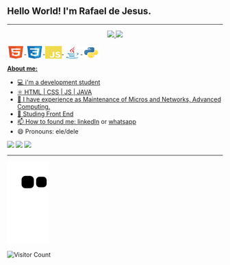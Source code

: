 ## Hello World! I'm Rafael de Jesus.

* * *

<div align="center">
  <a href="https://github.com/rafaeldeje">
  <img height="180em" src="https://github-readme-stats.vercel.app/api?username=rafaeldeje&show_icons=true&theme=merko&include_all_commits=true&count_private=true%22"/>
  <img height="180em" src="https://github-readme-stats.vercel.app/api/top-langs/?username=rafaeldeje&layout=compact&langs_count=7&theme=highcontrast"/>
</div>
<div style="display: inline_block"><br>
  <img align="center" alt="Rafinha-HTML" height="30" width="40" src="https://raw.githubusercontent.com/devicons/devicon/master/icons/html5/html5-original.svg">
  <img align="center" alt="Rafa-CSS" height="30" width="40" src="https://raw.githubusercontent.com/devicons/devicon/master/icons/css3/css3-original.svg">
  <img align="center" alt="Rafinha-Js" height="30" width="40" src="https://raw.githubusercontent.com/devicons/devicon/master/icons/javascript/javascript-plain.svg">
  <img align="center" alt="rafaeldeje-java" title="Java" height="30" width="40" src="https://raw.githubusercontent.com/devicons/devicon/master/icons/java/java-original.svg">
  <img align="center" alt="Rafinhaa-Python" height="30" width="40" src="https://raw.githubusercontent.com/devicons/devicon/master/icons/python/python-original.svg">
</div>

**About me:**
- 💻 i'm a development student
- ⚛️ HTML | CSS | JS | JAVA
- 📝 I have experience as Maintenance of Micros and Networks, Advanced Computing.
- 🌱 Studing Front End
- 📫 How to found me: [linkedIn](https://www.linkedin.com/in/rafaeldeje/) or [whatsapp](https://wa.me/5585989935100)
- 😄 Pronouns: ele/dele

 <a href="https://www.linkedin.com/in/rafaeldeje/"><img src="https://img.shields.io/badge/LinkedIn-0077B5?style=for-the-badge&logo=linkedin&logoColor=white"></a>
 <a href="mailto:dejerafa@gmail.com"><img src="https://img.shields.io/badge/Gmail-D14836?style=for-the-badge&logo=gmail&logoColor=white"></a>
 <a href="wa.me/5585989935100"><img src="https://img.shields.io/badge/WhatsApp-25D366?style=for-the-badge&logo=whatsapp&logoColor=white"></a>

</p>

  <hr>  
  
  ![Snake animation](https://github.com/rafaeldeje/rafaeldeje/blob/output/github-contribution-grid-snake.svg)

  ![Visitor Count](https://profile-counter.glitch.me/rafaeldeje/count.svg)
</div>
